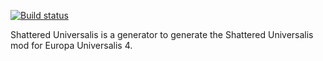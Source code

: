 [![Build status](https://ci.appveyor.com/api/projects/status/p9birxpdsaim6nd5?svg=true)](https://ci.appveyor.com/project/LaylConway/shatteredgenerator)

Shattered Universalis is a generator to generate the Shattered Universalis mod for Europa Universalis 4.